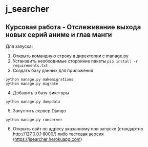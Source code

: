 # j_searcher
## Курсовая работа - Отслеживание выхода новых серий аниме и глав манги
Для запуска:
1. Открыть командную строку в директории с manage.py
2. Установить необходимые сторонние пакеты ``` pip install -r requirements.txt ```
3. Создать базу данных для приложения
``` 
python manage.py makemigrations
python manage.py migrate
```
4. Добавить в базу фикстуры
``` 
python manage.py dumpdata
```
5. Запустить сервер Django
``` 
python manage.py runserver
```
6. Открыть сайт по адресу указанному при запуске (стандартно http://127.0.0.1:8000/) либо тестовая версия (https://jsearcher.herokuapp.com)
